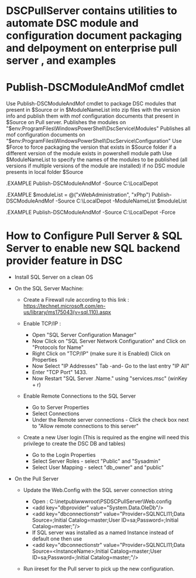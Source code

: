 # DSCPullServer contains utilities to automate DSC module and configuration document packaging and delpoyment on enterprise pull server , and examples

# Publish-DSCModuleAndMof cmdlet
   Use Publish-DSCModuleAndMof cmdlet to package DSC modules that present in $Source or in $ModuleNameList into zip files with the version info and publish them with mof configuration documents that present in $Source on Pull server. 
   Publishes the modules on "$env:ProgramFiles\WindowsPowerShell\DscService\Modules"
   Publishes all mof configuration documents on "$env:ProgramFiles\WindowsPowerShell\DscService\Configuration"
   Use $Force to force packaging the version that exists in $Source folder if a different version of the module exists in powershell module path
   Use $ModuleNameList to specify the names of the modules to be published (all versions if multiple versions of the module are installed) if no DSC module presents in local folder $Source

.EXAMPLE
    Publish-DSCModuleAndMof -Source C:\LocalDepot
       
.EXAMPLE
    $moduleList = @("xWebAdministration", "xPhp")
    Publish-DSCModuleAndMof -Source C:\LocalDepot -ModuleNameList $moduleList

.EXAMPLE
    Publish-DSCModuleAndMof -Source C:\LocalDepot -Force
    
    
 
# How to Configure Pull Server & SQL Server to enable new SQL backend provider feature in DSC

- Install SQL Server on a clean OS 
- On the SQL Server Machine:   
	- Create a Firewall rule according to this link : https://technet.microsoft.com/en-us/library/ms175043(v=sql.110).aspx
	
   - Enable TCP/IP :
      - Open "SQL Server Configuration Manager"
      - Now Click on "SQL Server Network Configuration" and Click on "Protocols for Name" 
      - Right Click on "TCP/IP" (make sure it is Enabled) Click on Properties 
      - Now Select "IP Addresses" Tab -and- Go to the last entry "IP All" 
      - Enter "TCP Port" 1433. 
      - Now Restart "SQL Server .Name." using "services.msc" (winKey + r)
    
    - Enable Remote Connections to the SQL Server 
      - Go to Server Properties 
      - Select Connections 
      - Under the Remote server connections - Click the check box next to "Allow remote connections to this server"
	
    - Create a new User login (This is required as the engine will need this privilege to create the DSC DB and tables) 
      - Go to the Login Properties 
      - Select Server Roles - select "Public" and "Sysadmin"      
      - Select User Mapping - select "db_owner" and "public" 

		
- On the Pull Server 
	- Update the Web.Config with the SQL server connection string
         -  Open : C:\inetpub\wwwroot\PSDSCPullServer\Web.config
         - &lt;add key="dbprovider" value="System.Data.OleDb"/&gt;
         - &lt;add key="dbconnectionstr" value="Provider=SQLNCLI11;Data Source=<ServerName>;Initial Catalog=master;User ID=sa;Password=<sapassword>;Initial Catalog=master;"/&gt;
         - If SQL server was installed as a named Instance instead of default one then use 
         - &lt;add key="dbconnectionstr" value="Provider=SQLNCLI11;Data Source=<ServerName>\<InstanceName>;Initial Catalog=master;User ID=sa;Password=<sapassword>;Initial Catalog=master;"/&gt;
      
	- Run iireset for the Pull server to pick up the new configuration.
